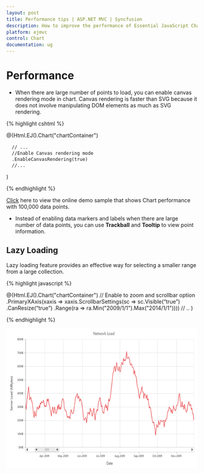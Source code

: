 ```yaml
---
layout: post
title: Performance tips | ASP.NET MVC | Syncfusion
description: How to improve the performance of Essential JavaScript Chart
platform: ejmvc
control: Chart
documentation: ug
---
```


# Performance 

* When there are large number of points to load, you can enable canvas rendering mode in chart. Canvas rendering is faster than SVG because it does not involve manipulating DOM elements as much as SVG rendering.   

{% highlight cshtml %}

 @(Html.EJ().Chart("chartContainer")

      // ...
      //Enable Canvas rendering mode
      .EnableCanvasRendering(true)
      //...
 )

{% endhighlight %}

[Click](http://mvc.syncfusion.com/demos/web/chart/performance) here to view the online demo sample that shows Chart performance with 100,000 data points.


* Instead of enabling data markers and labels when there are large number of data points, you can use **Trackball** and **Tooltip** to view point information.

## Lazy Loading

Lazy loading feature provides an effective way for selecting a smaller range from a large collection.

{% highlight javascript %}

@(Html.EJ().Chart("chartContainer")
                // Enable to zoom and scrollbar option
        .PrimaryXAxis(xaxis => xaxis.ScrollbarSettings(sc => sc.Visible(“true”)
                  .CanResize(“true”)
                  .Range(ra => ra.Min("2009/1/1").Max("2014/1/1"))))
               //  ..
)


{% endhighlight %}

![](Performance_images/Perform_img1.png)